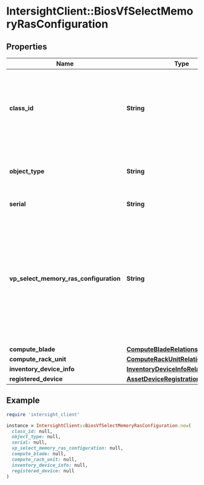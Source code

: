 # IntersightClient::BiosVfSelectMemoryRasConfiguration

## Properties

| Name | Type | Description | Notes |
| ---- | ---- | ----------- | ----- |
| **class_id** | **String** | The fully-qualified name of the instantiated, concrete type. This property is used as a discriminator to identify the type of the payload when marshaling and unmarshaling data. | [default to &#39;bios.VfSelectMemoryRasConfiguration&#39;] |
| **object_type** | **String** | The fully-qualified name of the instantiated, concrete type. The value should be the same as the &#39;ClassId&#39; property. | [default to &#39;bios.VfSelectMemoryRasConfiguration&#39;] |
| **serial** | **String** | Parent server serial number. | [optional] |
| **vp_select_memory_ras_configuration** | **String** | The actual BIOS memory RAS configuration as reported by the platform BIOS. Possible values are \&quot;maximum-performance\&quot;, \&quot;mirror-mode-1lm\&quot;, \&quot;adddc-sparing\&quot;, \&quot;platform-default\&quot;, \&quot;lockstep\&quot;, \&quot;sparing\&quot;, \&quot;mirroring\&quot;. | [optional][readonly] |
| **compute_blade** | [**ComputeBladeRelationship**](ComputeBladeRelationship.md) |  | [optional] |
| **compute_rack_unit** | [**ComputeRackUnitRelationship**](ComputeRackUnitRelationship.md) |  | [optional] |
| **inventory_device_info** | [**InventoryDeviceInfoRelationship**](InventoryDeviceInfoRelationship.md) |  | [optional] |
| **registered_device** | [**AssetDeviceRegistrationRelationship**](AssetDeviceRegistrationRelationship.md) |  | [optional] |

## Example

```ruby
require 'intersight_client'

instance = IntersightClient::BiosVfSelectMemoryRasConfiguration.new(
  class_id: null,
  object_type: null,
  serial: null,
  vp_select_memory_ras_configuration: null,
  compute_blade: null,
  compute_rack_unit: null,
  inventory_device_info: null,
  registered_device: null
)
```

